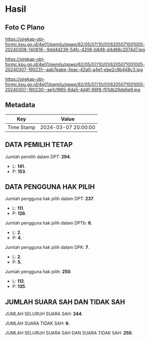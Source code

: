 # Hasil

## Foto C Plano

https://sirekap-obj-formc.kpu.go.id/4e01/pemilu/ppwp/62/05/07/10/01/6205071001005-20240306-140618--9dd4d239-54fc-4206-b848-d4d88c2074d7.jpg

https://sirekap-obj-formc.kpu.go.id/4e01/pemilu/ppwp/62/05/07/10/01/6205071001005-20240307-190231--aab7eabe-3eac-42a0-a4e1-ebe2c8b448c3.jpg

https://sirekap-obj-formc.kpu.go.id/4e01/pemilu/ppwp/62/05/07/10/01/6205071001005-20240307-190230--ae1cf965-6da5-4d4f-86f8-f01db29de6e9.jpg


## Metadata

| Key        | Value               |
| ---------- | ------------------- |
| Time Stamp | 2024-03-07 20:00:00 |


## DATA PEMILIH TETAP

Jumlah pemilih dalam DPT: **294**.
 * L: **141**.
 * P: **153**.

## DATA PENGGUNA HAK PILIH

Jumlah pengguna hak pilih dalam DPT: **237**.
 * L: **111**.
 * P: **126**.

Jumlah pengguna hak pilih dalam DPTb: **6**.
 * L: **2**.
 * P: **4**.

Jumlah pengguna hak pilih dalam DPK: **7**.
 * L: **2**.
 * P: **5**.

Jumlah pengguna hak pilih: **250**.
 * L: **112**.
 * P: **135**.

## JUMLAH SUARA SAH DAN TIDAK SAH

JUMLAH SELURUH SUARA SAH: **244**.

JUMLAH SUARA TIDAK SAH: **6**.

JUMLAH SELURUH SUARA SAH DAN SUARA TIDAK SAH: **250**.


